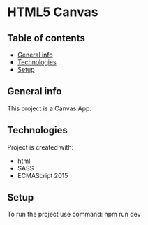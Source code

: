 # **HTML5 Canvas**

## Table of contents

- [General info](#general-info)
- [Technologies](#technologies)
- [Setup](#setup)

## General info

This project is a Canvas App.

## Technologies

Project is created with:

- html
- SASS
- ECMAScript 2015

## Setup

To run the project use command:  npm run dev